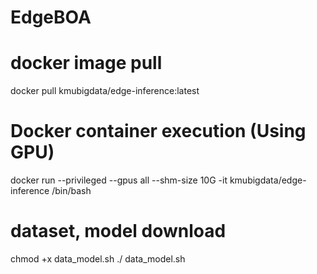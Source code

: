 # EdgeBOA

# docker image pull
docker pull kmubigdata/edge-inference:latest

# Docker container execution (Using GPU)
docker run --privileged --gpus all --shm-size 10G -it kmubigdata/edge-inference /bin/bash

# dataset, model download
chmod +x data_model.sh
./ data_model.sh

